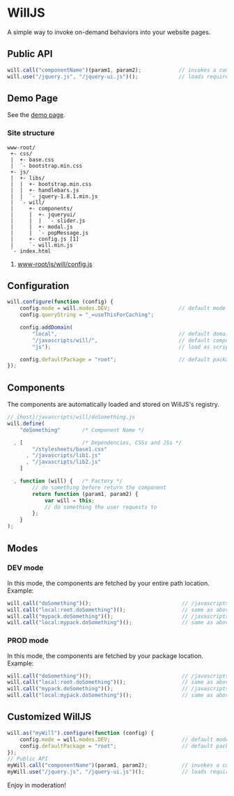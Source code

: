 # WillJS

A simple way to invoke on-demand behaviors into your website pages.

## Public API

```javascript
will.call("componentName")(param1, param2);            // invokes a component
will.use("/jquery.js", "/jquery-ui.js")();             // loads required assets if not present yet.
```

## Demo Page

See the [demo page](http://kawamanza.github.io/willjs/demo/).

### Site structure

```
www-root/
 +- css/
 |  +- base.css
 |  `- bootstrap.min.css
 +- js/
 |  +- libs/
 |  |  +- bootstrap.min.css
 |  |  +- handlebars.js
 |  |  `- jquery-1.8.1.min.js
 |  `- will/
 |     +- components/
 |     |  +- jqueryui/
 |     |  |  `- slider.js
 |     |  +- modal.js
 |     |  `- popMessage.js
 |     +- config.js [1]
 |     `- will.min.js
 `- index.html
```

1. [www-root/js/will/config.js](http://kawamanza.github.io/willjs/demo/js/will/config.js)

## Configuration

```javascript
will.configure(function (config) {
    config.mode = will.modes.DEV;                      // default mode
    config.queryString = "_=useThisForCaching";

    config.addDomain(
        "local",                                       // default domain
        "/javascripts/will/",                          // default component domain (repository)
        "js");                                         // load as script (js, default)

    config.defaultPackage = "root";                    // default package
});
```

## Components

The components are automatically loaded and stored on WillJS's registry.

```javascript
// {host}/javascripts/will/doSomething.js
will.define(
    "doSomething"       /* Component Name */

  , [                   /* Dependencies, CSSs and JSs */
        "/stylesheets/base1.css"
      , "/javascripts/lib1.js"
      , "/javascripts/lib2.js"
    ]

  , function (will) {   /* Factory */
        // do something before return the component
        return function (param1, param2) {
            var will = this;
            // do something the user requests to
        };
    }
);
```

## Modes

### DEV mode

In this mode, the components are fetched by your entire path location. Example:

```javascript
will.call("doSomething")();                             // /javascripts/will/doSomething.js
will.call("local:root.doSomething")();                  // same as above
will.call("mypack.doSomething")();                      // /javascripts/will/mypack/doSomething.js
will.call("local:mypack.doSomething")();                // same as above
```

### PROD mode

In this mode, the components are fetched by your package location. Example:

```javascript
will.call("doSomething")();                             // /javascripts/will/root.js
will.call("local:root.doSomething")();                  // same as above
will.call("mypack.doSomething")();                      // /javascripts/will/mypack.js
will.call("local:mypack.doSomething")();                // same as above
```

## Customized WillJS

```javascript
will.as("myWill").configure(function (config) {
    config.mode = will.modes.DEV;                       // default mode
    config.defaultPackage = "root";                     // default package
});
// Public API
myWill.call("componentName")(param1, param2);           // invokes a component
myWill.use("/jquery.js", "/jquery-ui.js")();            // loads required assets if not present yet.
```

Enjoy in moderation!
